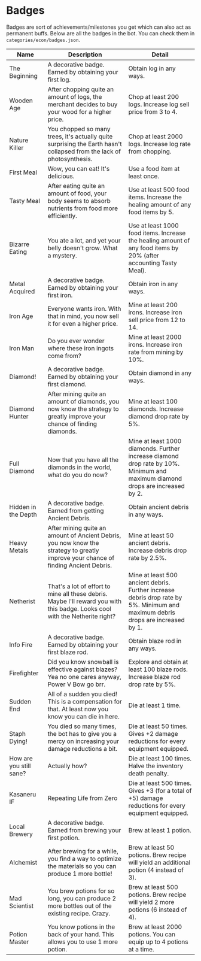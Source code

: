 # Badges

Badges are sort of achievements/milestones you get which can also act as permanent buffs. Below are all the badges in the bot. You can check them in `categories/econ/badges.json`.

| Name                    | Description                                                                                                                         | Detail                                                                                                                          |
|-------------------------|-------------------------------------------------------------------------------------------------------------------------------------|---------------------------------------------------------------------------------------------------------------------------------|
| The Beginning           | A decorative badge. Earned by obtaining your first log.                                                                             | Obtain log in any ways.                                                                                                         |
| Wooden Age              | After chopping quite an amount of logs, the merchant decides to buy your wood for a higher price.                                   | Chop at least 200 logs. Increase log sell price from 3 to 4.                                                                    |
| Nature Killer           | You chopped so many trees, it's actually quite surprising the Earth hasn't collapsed from the lack of photosynthesis.               | Chop at least 2000 logs. Increase log rate from chopping.                                                                       |
| First Meal              | Wow, you can eat! It's delicious.                                                                                                   | Use a food item at least once.                                                                                                  |
| Tasty Meal              | After eating quite an amount of food, your body seems to absorb nutrients from food more efficiently.                               | Use at least 500 food items. Increase the healing amount of any food items by 5.                                                |
| Bizarre Eating          | You ate a lot, and yet your belly doesn't grow. What a mystery.                                                                     | Use at least 1000 food items. Increase the healing amount of any food items by 20% (after accounting Tasty Meal).               |
| Metal Acquired          | A decorative badge. Earned by obtaining your first iron.                                                                            | Obtain iron in any ways.                                                                                                        |
| Iron Age                | Everyone wants iron. With that in mind, you now sell it for even a higher price.                                                    | Mine at least 200 irons. Increase iron sell price from 12 to 14.                                                                |
| Iron Man                | Do you ever wonder where these iron ingots come from?                                                                               | Mine at least 2000 irons. Increase iron rate from mining by 10%.                                                                |
| Diamond!                | A decorative badge. Earned by obtaining your first diamond.                                                                         | Obtain diamond in any ways.                                                                                                     |
| Diamond Hunter          | After mining quite an amount of diamonds, you now know the strategy to greatly improve your chance of finding diamonds.             | Mine at least 100 diamonds. Increase diamond drop rate by 5%.                                                                   |
| Full Diamond            | Now that you have all the diamonds in the world, what do you do now?                                                                | Mine at least 1000 diamonds. Further increase diamond drop rate by 10%. Minimum and maximum diamond drops are increased by 2.   |
| Hidden in the Depth     | A decorative badge. Earned from getting Ancient Debris.                                                                             | Obtain ancient debris in any ways.                                                                                              |
| Heavy Metals            | After mining quite an amount of Ancient Debris, you now know the strategy to greatly improve your chance of finding Ancient Debris. | Mine at least 50 ancient debris. Increase debris drop rate by 2.5%.                                                             |
| Netherist               | That's a lot of effort to mine all these debris. Maybe I'll reward you with this badge. Looks cool with the Netherite right?        | Mine at least 500 ancient debris. Further increase debris drop rate by 5%. Minimum and maximum debris drops are increased by 1. |
| Info Fire               | A decorative badge. Earned by obtaining your first blaze rod.                                                                       | Obtain blaze rod in any ways.                                                                                                   |
| Firefighter             | Did you know snowball is effective against blazes? Yea no one cares anyway, Power V Bow go brr.                                     | Explore and obtain at least 100 blaze rods. Increase blaze rod drop rate by 5%.                                                 |
| Sudden End              | All of a sudden you died! This is a compensation for that. At least now you know you can die in here.                               | Die at least 1 time.                                                                                                            |
| Staph Dying!            | You died so many times, the bot has to give you a mercy on increasing your damage reductions a bit.                                 | Die at least 50 times. Gives +2 damage reductions for every equipment equipped.                                                 |
| How are you still sane? | Actually how?                                                                                                                       | Die at least 100 times. Halve the inventory death penalty.                                                                      |
| Kasaneru IF             | Repeating Life from Zero                                                                                                            | Die at least 500 times. Gives +3 (for a total of +5) damage reductions for every equipment equipped.                            |
| Local Brewery           | A decorative badge. Earned from brewing your first potion.                                                                          | Brew at least 1 potion.                                                                                                         |
| Alchemist               | After brewing for a while, you find a way to optimize the materials so you can produce 1 more bottle!                               | Brew at least 50 potions. Brew recipe will yield an additional potion (4 instead of 3).                                         |
| Mad Scientist           | You brew potions for so long, you can produce 2 more bottles out of the existing recipe. Crazy.                                     | Brew at least 500 potions. Brew recipe will yield 2 more potions (6 instead of 4).                                              |
| Potion Master           | You know potions in the back of your hand. This allows you to use 1 more potion.                                                    | Brew at least 2000 potions. You can equip up to 4 potions at a time.                                                            |
